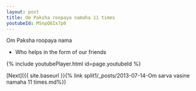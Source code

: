 ```yaml
---
layout: post
title: Om Paksha roopaya namaha 11 times
youtubeId: MSnpQ6Ix7p0
---
```

 
 
Om Paksha roopaya nama 
 
 -  Who helps in the form of our friends 
 
  
 
  
 
 
 
 
 
 


{% include youtubePlayer.html id=page.youtubeId %}
 
[Next]({{ site.baseurl }}{% link  split1/_posts/2013-07-14-Om sarva vasine namaha 11 times.md%})
 

